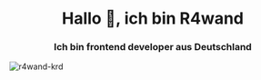 <h1 align="center">Hallo 👋, ich bin R4wand</h1>
<h3 align="center">Ich bin frontend developer aus Deutschland</h3>

<p align="left"> <img src="https://komarev.com/ghpvc/?username=r4wand-krd&label=Profile%20views&color=0e75b6&style=flat" alt="r4wand-krd" /> </p>
